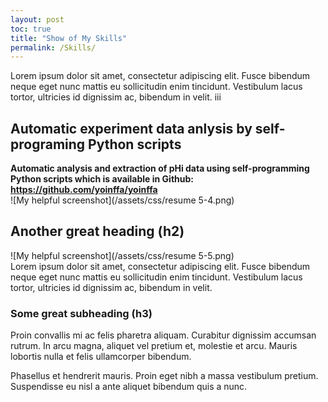 ```yaml
---
layout: post
toc: true
title: "Show of My Skills"
permalink: /Skills/
---
```


Lorem ipsum dolor sit amet, consectetur adipiscing elit. Fusce bibendum neque eget nunc mattis eu sollicitudin enim tincidunt. Vestibulum lacus tortor, ultricies id dignissim ac, bibendum in velit. iii

## Automatic experiment data anlysis by self-programing Python scripts  
**Automatic analysis and extraction of pHi data using self-programming Python scripts which is available in Github: https://github.com/yoinffa/yoinffa**  
![My helpful screenshot](/assets/css/resume 5-4.png)  

## Another great heading (h2)
![My helpful screenshot](/assets/css/resume 5-5.png)  
Lorem ipsum dolor sit amet, consectetur adipiscing elit. Fusce bibendum neque eget nunc mattis eu sollicitudin enim tincidunt. Vestibulum lacus tortor, ultricies id dignissim ac, bibendum in velit.

### Some great subheading (h3)

Proin convallis mi ac felis pharetra aliquam. Curabitur dignissim accumsan rutrum. In arcu magna, aliquet vel pretium et, molestie et arcu. Mauris lobortis nulla et felis ullamcorper bibendum.

Phasellus et hendrerit mauris. Proin eget nibh a massa vestibulum pretium. Suspendisse eu nisl a ante aliquet bibendum quis a nunc.
